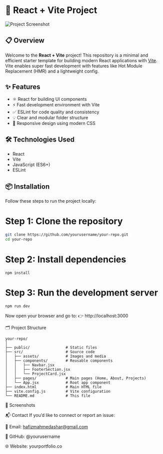 # 🚀 React + Vite Project

![Project Screenshot](path/to/your/image.jpg)
<!-- 🔁 Replace "path/to/your/image.jpg" with the actual image path or a GitHub image URL -->

## 📋 Overview

Welcome to the **React + Vite** project! This repository is a minimal and efficient starter template for building modern React applications with [Vite](https://vitejs.dev/). Vite enables super fast development with features like Hot Module Replacement (HMR) and a lightweight config.

## ✨ Features

- ⚛️ React for building UI components  
- ⚡ Fast development environment with Vite  
- ✅ ESLint for code quality and consistency  
- 💡 Clear and modular folder structure  
- 📱 Responsive design using modern CSS  

## 🛠 Technologies Used

- React  
- Vite  
- JavaScript (ES6+)  
- ESLint  

## 📦 Installation

Follow these steps to run the project locally:

# Step 1: Clone the repository
```bash
git clone https://github.com/yourusername/your-repo.git
cd your-repo
```

# Step 2: Install dependencies
```
npm install
```

# Step 3: Run the development server

```
npm run dev
```
Now open your browser and go to:
👉 http://localhost:3000

🗂 Project Structure

```
your-repo/
│
├── public/                # Static files
├── src/                   # Source code
│   ├── assets/            # Images and media
│   ├── components/        # Reusable components
│   │   ├── Navbar.jsx
│   │   ├── FooterSection.jsx
│   │   └── ProjectCard.jsx
│   ├── pages/             # Main pages (Home, About, Projects)
│   └── App.jsx            # Root app component
├── index.html             # Main HTML file
├── vite.config.js         # Vite configuration
└── README.md              # This file
```

📸 Screenshots
<!-- Add project screenshots or demo GIFs below --> <!-- Example: ![Home Page](path/to/homepage.jpg) ![Projects Page](path/to/projects.jpg) -->

📬 Contact
If you’d like to connect or report an issue:

📧 Email: hafizmahmedashar@gmail.com

🐙 GitHub: @yourusername

🌐 Website: yourportfolio.co
